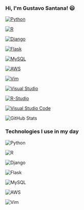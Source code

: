 ### Hi, I'm Gustavo Santana! 😃

<div style="display: inline-block; margin-right: 10px;">
    <a href="https://www.python.org">
        <img align="center" alt="Python" src="https://img.shields.io/badge/Python-14354C?style=for-the-badge&logo=python&logoColor=white"/>
    </a>
</div>
<p></p>
<div style="display: inline-block; margin-right: 10px;">
    <a href="https://www.r-project.org">
        <img align="center" alt="R" src="https://img.shields.io/badge/R-276DC3?style=for-the-badge&logo=r&logoColor=white"/>
    </a>
</div>
<p></p>
<div style="display: inline-block; margin-right: 10px;">
    <a href="https://www.djangoproject.com">
        <img align="center" alt="Django" src="https://img.shields.io/badge/Django-092E20?style=for-the-badge&logo=django&logoColor=white"/>
    </a>
</div>
<p></p>
<div style="display: inline-block; margin-right: 10px;">
    <a href="https://flask.palletsprojects.com">
        <img align="center" alt="Flask" src="https://img.shields.io/badge/Flask-000000?style=for-the-badge&logo=flask&logoColor=white"/>
    </a>
</div>
<p></p>
<div style="display: inline-block; margin-right: 10px;">
    <a href="https://www.mysql.com">
        <img align="center" alt="MySQL" src="https://img.shields.io/badge/MySQL-00000F?style=for-the-badge&logo=mysql&logoColor=white"/>
    </a>
</div>
<p></p>
<div style="display: inline-block; margin-right: 10px;">
    <a href="https://aws.amazon.com">
        <img align="center" alt="AWS" src="https://img.shields.io/badge/Amazon_AWS-232F3E?style=for-the-badge&logo=amazon-aws&logoColor=white"/>
    </a>
</div>
<p></p>
<div style="display: inline-block; margin-right: 10px;">
    <a href="https://www.vim.org">
        <img align="center" alt="Vim" src="https://img.shields.io/badge/VIM-%2311AB00.svg?&style=for-the-badge&logo=vim&logoColor=white"/>
    </a>
</div>
<p></p>
<div style="display: inline-block; margin-right: 10px;">
    <a href="https://visualstudio.microsoft.com">
        <img align="center" alt="Visual Studio" src="https://img.shields.io/badge/Visual_Studio-5C2D91?style=for-the-badge&logo=visual%20studio&logoColor=white"/>
    </a>
</div>
<p></p>
<div style="display: inline-block; margin-right: 10px;">
    <a href="https://www.rstudio.com">
        <img align="center" alt="R-Studio" src="https://img.shields.io/badge/RStudio-75AADB?style=for-the-badge&logo=RStudio&logoColor=white"/>
    </a>
</div>
<p></p>
<div style="display: inline-block; margin-right: 10px;">
    <a href="https://code.visualstudio.com">
        <img align="center" alt="Visual Studio Code" src="https://img.shields.io/badge/Visual_Studio_Code-0078D4?style=for-the-badge&logo=visual%20studio%20code&logoColor=white"/>
    </a>
</div>
<p></p>
<div style="display: inline-block; margin-right: 10px;">
    <img align="center" alt="GitHub Stats" src="https://github-readme-stats.vercel.app/api?username=Darkpwd&show_icons=true&theme=merko"/>
</div>

### Technologies I use in my day

<div style="display: inline-block; margin-right: 10px;">
    <img align="center" alt="Python" src="https://img.shields.io/badge/Python-14354C?style=for-the-badge&logo=python&logoColor=white"/>
</div>
<p></p>
<div style="display: inline-block; margin-right: 10px;">
    <img align="center" alt="R" src="https://img.shields.io/badge/R-276DC3?style=for-the-badge&logo=r&logoColor=white"/>
</div>
<p></p>
<div style="display: inline-block; margin-right: 10px;">
    <img align="center" alt="Django" src="https://img.shields.io/badge/Django-092E20?style=for-the-badge&logo=django&logoColor=white"/>
</div>
<p></p>
<div style="display: inline-block; margin-right: 10px;">
    <img align="center" alt="Flask" src="https://img.shields.io/badge/Flask-000000?style=for-the-badge&logo=flask&logoColor=white"/>
</div>
<p></p>
<div style="display: inline-block; margin-right: 10px;">
    <img align="center" alt="MySQL" src="https://img.shields.io/badge/MySQL-00000F?style=for-the-badge&logo=mysql&logoColor=white"/>
</div>
<p></p>
<div style="display: inline-block; margin-right: 10px;">
    <img align="center" alt="AWS" src="https://img.shields.io/badge/Amazon_AWS-232F3E?style=for-the-badge&logo=amazon-aws&logoColor=white"/>
</div>
<p></p>
<div style="display: inline-block; margin-right: 10px;">
    <img align="center" alt="Vim" src="https://img.shields.io/badge/VIM-%2311AB00.svg?&style=for-the-badge&logo=vim&logoColor=white"/>
</div>
